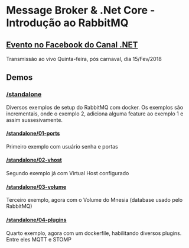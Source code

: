 # Message Broker & .Net Core - Introdução ao RabbitMQ 

## [Evento no Facebook do Canal .NET](https://www.facebook.com/events/1689216434472736/)
 Transmissão ao vivo Quinta-feira, pós carnaval, dia 15/Fev/2018

## Demos

### [/standalone](https://github.com/luizcarlosfaria/CanalDotNet-MessageBroker/tree/master/standalone)
Diversos exemplos de setup do RabbitMQ com docker. Os exemplos são incrementais, onde o exemplo 2, adiciona alguma feature ao exemplo 1 e assim sussesivamente.

#### [/standalone/01-ports](https://github.com/luizcarlosfaria/CanalDotNet-MessageBroker/tree/master/standalone/01-ports)
Primeiro exemplo com usuário senha e portas

#### [/standalone/02-vhost](https://github.com/luizcarlosfaria/CanalDotNet-MessageBroker/tree/master/standalone/02-vhost)
Segundo exemplo já com Virtual Host configurado

#### [/standalone/03-volume](https://github.com/luizcarlosfaria/CanalDotNet-MessageBroker/tree/master/standalone/03-volume)
Terceiro exemplo, agora com o Volume do Mnesia (database usado pelo RabbitMQ)

#### [/standalone/04-plugins](https://github.com/luizcarlosfaria/CanalDotNet-MessageBroker/tree/master/standalone/04-plugins)
Quarto exemplo, agora com um dockerfile, habilitando diversos plugins. Entre eles MQTT e STOMP



